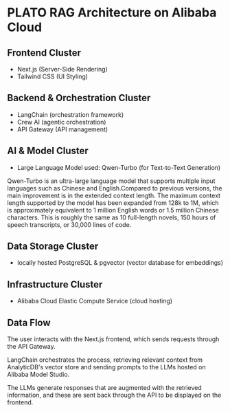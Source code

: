 # PLATO RAG Architecture on Alibaba Cloud

## Frontend Cluster
- Next.js (Server-Side Rendering)
- Tailwind CSS (UI Styling)

## Backend & Orchestration Cluster
- LangChain (orchestration framework)
- Crew AI (agentic orchestration)
- API Gateway (API management)

## AI & Model Cluster
- Large Language Model used: Qwen-Turbo (for Text-to-Text Generation)

Qwen-Turbo is an ultra-large language model that supports multiple input languages such as Chinese and English.Compared to previous versions, the main improvement is in the extended context length. The maximum context length supported by the model has been expanded from 128k to 1M, which is approximately equivalent to 1 million English words or 1.5 million Chinese characters. This is roughly the same as 10 full-length novels, 150 hours of speech transcripts, or 30,000 lines of code.

## Data Storage Cluster
- locally hosted PostgreSQL & pgvector (vector database for embeddings)

## Infrastructure Cluster
- Alibaba Cloud Elastic Compute Service (cloud hosting)

## Data Flow
The user interacts with the Next.js frontend, which sends requests through the API Gateway. 

LangChain orchestrates the process, retrieving relevant context from AnalyticDB's vector store and sending prompts to the LLMs hosted on Alibaba Model Studio. 

The LLMs generate responses that are augmented with the retrieved information, and these are sent back through the API to be displayed on the frontend.
